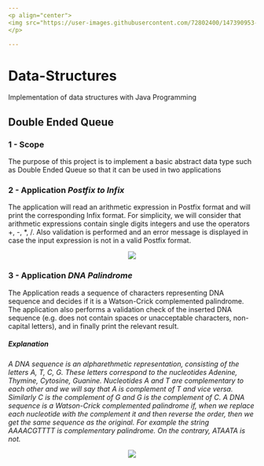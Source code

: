 ```yaml
---
<p align="center">
<img src="https://user-images.githubusercontent.com/72802400/147390953-1710cda5-3ec6-48bb-9e9a-545ed4f917ee.jpg" align="center"><img src="https://user-images.githubusercontent.com/72802400/147390801-6d7ec12e-b95a-4462-9816-05e6d87af24a.jpg" width ="90" height"100" align = "center">
</p>

---
```


# Data-Structures
Implementation of data structures with Java Programming

## Double Ended Queue

### 1 - Scope
The purpose of this project is to implement a basic abstract data type such as Double Ended Queue so that it can be used in two applications

### 2 - Application *Postfix to Infix*
The application will read an arithmetic expression in Postfix format and will print the corresponding Infix format. For simplicity, we will consider that arithmetic expressions contain single digits integers and use the operators +, -, *, /. Also validation is performed and an error message is displayed in case the input expression is not in a valid Postfix format.

<p align="center">
  <img src="https://user-images.githubusercontent.com/72802400/147848970-65d11ff1-0441-4b8d-87f0-95257aa4f905.png">
 </p>

### 3 - Application *DNA Palindrome*
The Application reads a sequence of characters representing DNA sequence and decides if it is a Watson-Crick complemented palindrome. The application also performs a validation check of the inserted DNA sequence (e.g. does not contain spaces or unacceptable characters, non-capital letters), and in finally print the relevant result.

##### Explanation
*A DNA sequence is an alpharethmetic representation, consisting of the letters A, T, C, G. These letters correspond to the nucleotides Adenine, Thymine, Cytosine, Guanine. Nucleotides A and T are complementary to each other and we will say that A is complement of T and vice versa. Similarly C is the complement of G and G is the complement of C. A DNA sequence is a Watson-Crick complemented palindrome if, when we replace each nucleotide with the complement it and then reverse the order, then we get the same sequence as the original. For example the string AAAACGTTTT is complementary palindrome. On the contrary, ATAATA is not.*

<p align="center">
  <img src="https://user-images.githubusercontent.com/72802400/147849053-db732751-a6c4-4004-bda1-bb7c0341235f.png">
 </p>

